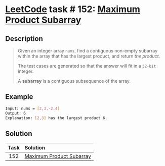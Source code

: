 # [LeetCode][leetcode] task # 152: [Maximum Product Subarray][task]

Description
-----------

> Given an integer array `nums`, find a contiguous non-empty subarray within the array
> that has the largest product, and return _the product_.
> 
> The test cases are generated so that the answer will fit in a `32-bit` integer.
> 
> A **subarray** is a contiguous subsequence of the array.

Example
-------

```sh
Input: nums = [2,3,-2,4]
Output: 6
Explanation: [2,3] has the largest product 6.
```

Solution
--------

| Task | Solution                             |
|:----:|:-------------------------------------|
| 152  | [Maximum Product Subarray][solution] |


[leetcode]: <http://leetcode.com/>
[task]: <https://leetcode.com/problems/maximum-product-subarray/>
[solution]: <https://github.com/wellaxis/praxis-leetcode/blob/main/src/main/java/com/witalis/praxis/leetcode/task/h2/p152/option/Practice.java>
